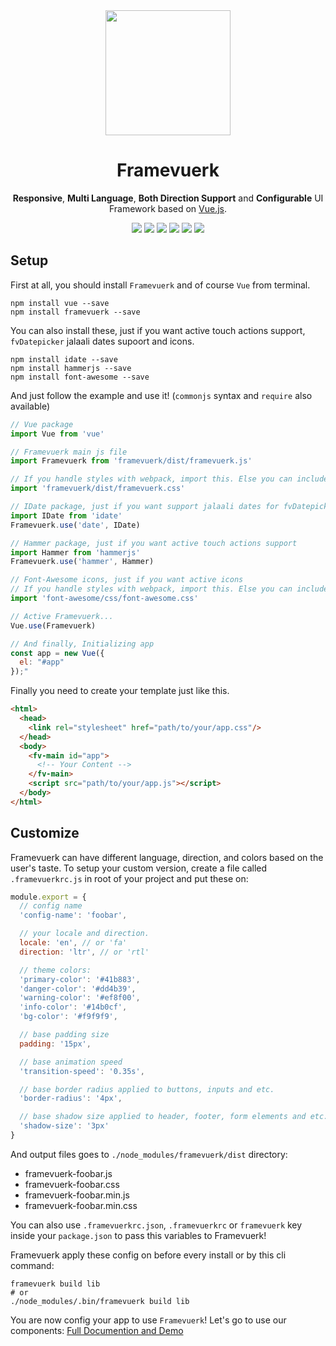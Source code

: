 <div align="center">
  <a href="http://framevuerk.com" target="_blank"> <img src="http://framevuerk.com/logo.svg" height="200"/> </a>
  <h1><b> Framevuerk </b></h1>
  <p><b>Responsive</b>, <b>Multi Language</b>, <b>Both Direction Support</b> and <b>Configurable</b> UI Framework based on <a href="http://vuejs.org" target="_blank">Vue.js</a>.</p>
  <img src="https://img.shields.io/github/license/framevuerk/framevuerk.svg?style=for-the-badge" /> <img src="https://img.shields.io/github/stars/framevuerk/framevuerk.svg?style=for-the-badge" /> <img src="https://img.shields.io/github/issues/framevuerk/framevuerk.svg?style=for-the-badge" /> <img src="https://img.shields.io/github/forks/framevuerk/framevuerk.svg?style=for-the-badge" /> <img src="https://img.shields.io/npm/dm/framevuerk.svg?style=for-the-badge"> <img src="https://img.shields.io/npm/v/framevuerk.svg?style=for-the-badge">
  <br>
</div>

## Setup
First at all, you should install `Framevuerk` and of course `Vue` from terminal.

```terminal
npm install vue --save
npm install framevuerk --save
```

You can also install these, just if you want active touch actions support, `fvDatepicker` jalaali dates supoort and icons.
```terminal
npm install idate --save
npm install hammerjs --save
npm install font-awesome --save
```

And just follow the example and use it! (`commonjs` syntax and `require` also available)

```javascript
// Vue package
import Vue from 'vue'

// Framevuerk main js file
import Framevuerk from 'framevuerk/dist/framevuerk.js'

// If you handle styles with webpack, import this. Else you can include this via <link rel="stylesheet">
import 'framevuerk/dist/framevuerk.css'

// IDate package, just if you want support jalaali dates for fvDatepicker
import IDate from 'idate'
Framevuerk.use('date', IDate)

// Hammer package, just if you want active touch actions support
import Hammer from 'hammerjs'
Framevuerk.use('hammer', Hammer)

// Font-Awesome icons, just if you want active icons
// If you handle styles with webpack, import this. Else you can include this via <link rel="stylesheet">
import 'font-awesome/css/font-awesome.css'

// Active Framevuerk...
Vue.use(Framevuerk)

// And finally, Initializing app
const app = new Vue({
  el: "#app"
});"
```

Finally you need to create your template just like this.

```html
<html>
  <head>
    <link rel="stylesheet" href="path/to/your/app.css"/>
  </head>
  <body>
    <fv-main id="app">
      <!-- Your Content -->
    </fv-main>
    <script src="path/to/your/app.js"></script>
  </body>
</html>
```

## Customize

Framevuerk can have different language, direction, and colors based on the user's taste. To setup your custom version, create a file called `.framevuerkrc.js` in root of your project and put these on:

```javascript
module.export = {
  // config name
  'config-name': 'foobar',

  // your locale and direction.
  locale: 'en', // or 'fa'
  direction: 'ltr', // or 'rtl'

  // theme colors:
  'primary-color': '#41b883',
  'danger-color': '#dd4b39',
  'warning-color': '#ef8f00',
  'info-color': '#14b0cf',
  'bg-color': '#f9f9f9',

  // base padding size
  padding: '15px',

  // base animation speed
  'transition-speed': '0.35s',

  // base border radius applied to buttons, inputs and etc.
  'border-radius': '4px',

  // base shadow size applied to header, footer, form elements and etc.
  'shadow-size': '3px'
}
```

And output files goes to `./node_modules/framevuerk/dist` directory:

- framevuerk-foobar.js
- framevuerk-foobar.css
- framevuerk-foobar.min.js
- framevuerk-foobar.min.css

You can also use `.framevuerkrc.json`, `.framevuerkrc` or `framevuerk` key inside your `package.json` to pass this variables to Framevuerk!

Framevuerk apply these config on before every install or by this cli command:
```terminal
framevuerk build lib
# or
./node_modules/.bin/framevuerk build lib
```
    
You are now config your app to use `Framevuerk`! Let's go to use our components:
[Full Documention and Demo](http://framevuerk.com)